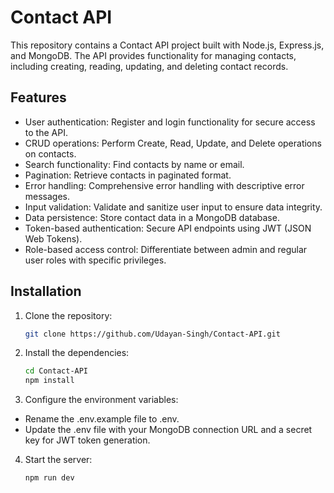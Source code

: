 # Contact API

This repository contains a Contact API project built with Node.js, Express.js, and MongoDB. The API provides functionality for managing contacts, including creating, reading, updating, and deleting contact records.

## Features

- User authentication: Register and login functionality for secure access to the API.
- CRUD operations: Perform Create, Read, Update, and Delete operations on contacts.
- Search functionality: Find contacts by name or email.
- Pagination: Retrieve contacts in paginated format.
- Error handling: Comprehensive error handling with descriptive error messages.
- Input validation: Validate and sanitize user input to ensure data integrity.
- Data persistence: Store contact data in a MongoDB database.
- Token-based authentication: Secure API endpoints using JWT (JSON Web Tokens).
- Role-based access control: Differentiate between admin and regular user roles with specific privileges.

## Installation

1. Clone the repository:

   ```bash
   git clone https://github.com/Udayan-Singh/Contact-API.git

2. Install the dependencies: 
   ```bash
   cd Contact-API
   npm install

3. Configure the environment variables:

  - Rename the .env.example file to .env.
  - Update the .env file with your MongoDB connection URL and a secret key for JWT token generation.

4. Start the server: 
   ```bash
   npm run dev

